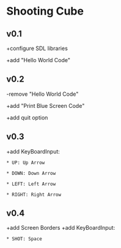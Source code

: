 # Shooting Cube
## v0.1
+configure SDL libraries

+add "Hello World Code"

## v0.2
-remove "Hello World Code"

+add "Print Blue Screen Code"

+add quit option

## v0.3
+add KeyBoardInput:

	* UP: Up Arrow
	
	* DOWN: Down Arrow
	
	* LEFT: Left Arrow
	
	* RIGHT: Right Arrow

## v0.4
+add Screen Borders
+add KeyBoardInput:

	* SHOT: Space